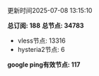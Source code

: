 更新时间2025-07-08 13:15:10

**总订阅: 188**
**总节点: 34783**
- vless节点: 13316
- hysteria2节点: 6

**google ping有效节点: 117**
